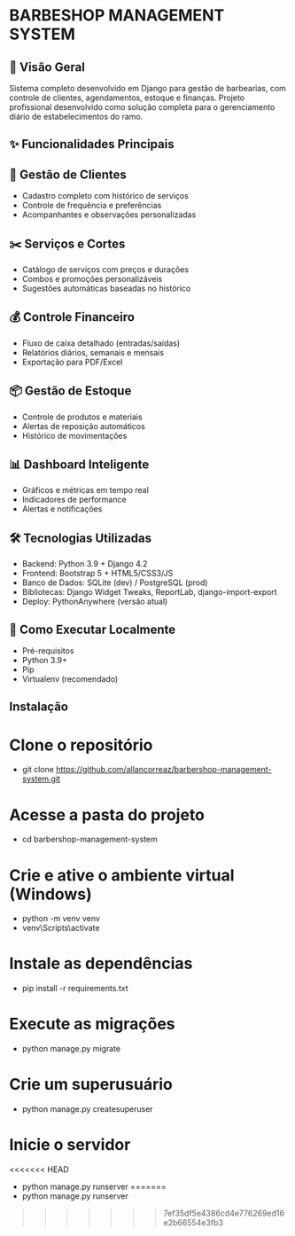 # BARBESHOP MANAGEMENT SYSTEM

## 📌 Visão Geral
Sistema completo desenvolvido em Django para gestão de barbearias, com controle de clientes, agendamentos, estoque e finanças. Projeto profissional desenvolvido como solução completa para o gerenciamento diário de estabelecimentos do ramo.

## ✨ Funcionalidades Principais

## 👥 Gestão de Clientes
- Cadastro completo com histórico de serviços
- Controle de frequência e preferências
- Acompanhantes e observações personalizadas


## ✂️ Serviços e Cortes
- Catálogo de serviços com preços e durações
- Combos e promoções personalizáveis
- Sugestões automáticas baseadas no histórico


## 💰 Controle Financeiro
- Fluxo de caixa detalhado (entradas/saídas)
- Relatórios diários, semanais e mensais
- Exportação para PDF/Excel


## 📦 Gestão de Estoque
- Controle de produtos e materiais
- Alertas de reposição automáticos
- Histórico de movimentações


## 📊 Dashboard Inteligente
- Gráficos e métricas em tempo real
- Indicadores de performance
- Alertas e notificações


## 🛠 Tecnologias Utilizadas
- Backend: Python 3.9 + Django 4.2
- Frontend: Bootstrap 5 + HTML5/CSS3/JS
- Banco de Dados: SQLite (dev) / PostgreSQL (prod)
- Bibliotecas: Django Widget Tweaks, ReportLab, django-import-export
- Deploy: PythonAnywhere (versão atual)

## 🚀 Como Executar Localmente
- Pré-requisitos
- Python 3.9+
- Pip
- Virtualenv (recomendado)


## Instalação

# Clone o repositório
- git clone https://github.com/allancorreaz/barbershop-management-system.git

# Acesse a pasta do projeto
- cd barbershop-management-system

# Crie e ative o ambiente virtual (Windows)
- python -m venv venv
- venv\Scripts\activate

# Instale as dependências
- pip install -r requirements.txt

# Execute as migrações
- python manage.py migrate

# Crie um superusuário
- python manage.py createsuperuser

# Inicie o servidor
<<<<<<< HEAD
- python manage.py runserver
=======
- python manage.py runserver
>>>>>>> 7ef35df5e4386cd4e776269ed16e2b66554e3fb3
